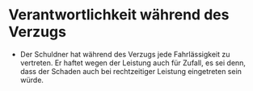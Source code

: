 # Verantwortlichkeit während des Verzugs

- Der Schuldner hat während des Verzugs jede Fahrlässigkeit zu vertreten. Er haftet wegen der Leistung auch für Zufall, es sei denn, dass der Schaden auch bei rechtzeitiger Leistung eingetreten sein würde.

